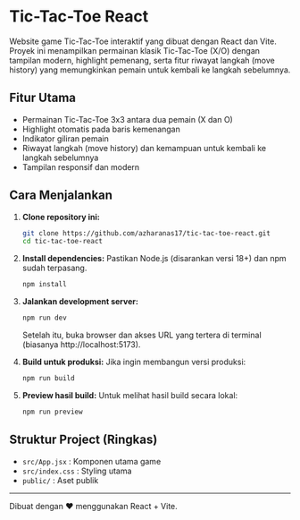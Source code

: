 # Tic-Tac-Toe React

Website game Tic-Tac-Toe interaktif yang dibuat dengan React dan Vite. Proyek ini menampilkan permainan klasik Tic-Tac-Toe (X/O) dengan tampilan modern, highlight pemenang, serta fitur riwayat langkah (move history) yang memungkinkan pemain untuk kembali ke langkah sebelumnya.

## Fitur Utama
- Permainan Tic-Tac-Toe 3x3 antara dua pemain (X dan O)
- Highlight otomatis pada baris kemenangan
- Indikator giliran pemain
- Riwayat langkah (move history) dan kemampuan untuk kembali ke langkah sebelumnya
- Tampilan responsif dan modern

## Cara Menjalankan

1. **Clone repository ini:**
   ```bash
   git clone https://github.com/azharanas17/tic-tac-toe-react.git
   cd tic-tac-toe-react
   ```

2. **Install dependencies:**
   Pastikan Node.js (disarankan versi 18+) dan npm sudah terpasang.
   ```bash
   npm install
   ```

3. **Jalankan development server:**
   ```bash
   npm run dev
   ```
   Setelah itu, buka browser dan akses URL yang tertera di terminal (biasanya http://localhost:5173).

4. **Build untuk produksi:**
   Jika ingin membangun versi produksi:
   ```bash
   npm run build
   ```

5. **Preview hasil build:**
   Untuk melihat hasil build secara lokal:
   ```bash
   npm run preview
   ```

## Struktur Project (Ringkas)
- `src/App.jsx` : Komponen utama game
- `src/index.css` : Styling utama
- `public/` : Aset publik

---

Dibuat dengan ❤️ menggunakan React + Vite.

